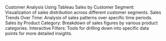 Customer Analysis Using Tableau
Sales by Customer Segment: Visualization of sales distribution across different customer segments.
Sales Trends Over Time: Analysis of sales patterns over specific time periods.
Sales by Product Category: Breakdown of sales figures by various product categories.
Interactive Filters: Tools for drilling down into specific data points for more detailed insights.
